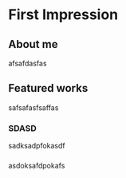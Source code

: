 # First Impression

## About me
afsafdasfas
## Featured works
safsafasfsaffas

### SDASD
sadksadpfokasdf

###
asdoksafdpokafs